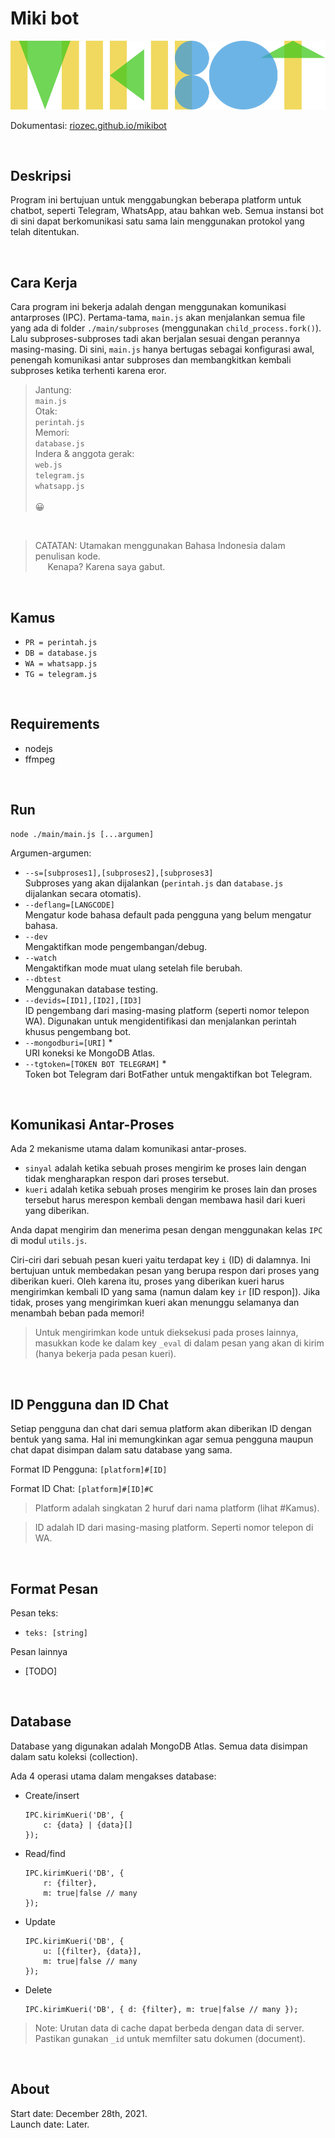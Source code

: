 # Miki bot

<img src="mikibot.svg">

Dokumentasi: [riozec.github.io/mikibot](https://riozec.github.io/mikibot)

&nbsp;

## Deskripsi

Program ini bertujuan untuk menggabungkan beberapa platform untuk chatbot, seperti Telegram, WhatsApp, atau bahkan web. Semua instansi bot di sini dapat berkomunikasi satu sama lain menggunakan protokol yang telah ditentukan.

&nbsp;

## Cara Kerja

Cara program ini bekerja adalah dengan menggunakan komunikasi antarproses (IPC). Pertama-tama, `main.js` akan menjalankan semua file yang ada di folder `./main/subproses` (menggunakan `child_process.fork()`). Lalu subproses-subproses tadi akan berjalan sesuai dengan perannya masing-masing. Di sini, `main.js` hanya bertugas sebagai konfigurasi awal, penengah komunikasi antar subproses dan membangkitkan kembali subproses ketika terhenti karena eror.

> Jantung:  
> `main.js`\
> Otak:\
> `perintah.js`\
> Memori:\
> `database.js`\
> Indera & anggota gerak:\
> `web.js`\
> `telegram.js`\
> `whatsapp.js`\
> \
> 😀

&nbsp;

> CATATAN: Utamakan menggunakan Bahasa Indonesia dalam penulisan kode.\
> &nbsp;&nbsp;&nbsp;&nbsp;&nbsp;Kenapa? Karena saya gabut.

&nbsp;

## Kamus

-   `PR = perintah.js`
-   `DB = database.js`
-   `WA = whatsapp.js`
-   `TG = telegram.js`

&nbsp;

## Requirements

-   nodejs
-   ffmpeg

&nbsp;

## Run

```
node ./main/main.js [...argumen]
```

Argumen-argumen:

-   `--s=[subproses1],[subproses2],[subproses3]`\
    Subproses yang akan dijalankan (`perintah.js` dan `database.js` dijalankan secara otomatis).
-   `--deflang=[LANGCODE]`\
    Mengatur kode bahasa default pada pengguna yang belum mengatur bahasa.
-   `--dev`\
    Mengaktifkan mode pengembangan/debug.
-   `--watch`\
    Mengaktifkan mode muat ulang setelah file berubah.
-   `--dbtest`\
    Menggunakan database testing.
-   `--devids=[ID1],[ID2],[ID3]`\
    ID pengembang dari masing-masing platform (seperti nomor telepon WA). Digunakan untuk mengidentifikasi dan menjalankan perintah khusus pengembang bot.
-   `--mongodburi=[URI]` \*\
    URI koneksi ke MongoDB Atlas.
-   `--tgtoken=[TOKEN BOT TELEGRAM]` \*\
    Token bot Telegram dari BotFather untuk mengaktifkan bot Telegram.

&nbsp;

## Komunikasi Antar-Proses

Ada 2 mekanisme utama dalam komunikasi antar-proses.

-   `sinyal` adalah ketika sebuah proses mengirim ke proses lain dengan tidak mengharapkan respon dari proses tersebut.
-   `kueri` adalah ketika sebuah proses mengirim ke proses lain dan proses tersebut harus merespon kembali dengan membawa hasil dari kueri yang diberikan.

Anda dapat mengirim dan menerima pesan dengan menggunakan kelas `IPC` di modul `utils.js`.

Ciri-ciri dari sebuah pesan kueri yaitu terdapat key `i` (ID) di dalamnya. Ini bertujuan untuk membedakan pesan yang berupa respon dari proses yang diberikan kueri. Oleh karena itu, proses yang diberikan kueri harus mengirimkan kembali ID yang sama (namun dalam key `ir` [ID respon]). Jika tidak, proses yang mengirimkan kueri akan menunggu selamanya dan menambah beban pada memori!

> Untuk mengirimkan kode untuk dieksekusi pada proses lainnya, masukkan kode ke dalam key `_eval` di dalam pesan yang akan di kirim (hanya bekerja pada pesan kueri).

&nbsp;

## ID Pengguna dan ID Chat

Setiap pengguna dan chat dari semua platform akan diberikan ID dengan bentuk yang sama. Hal ini memungkinkan agar semua pengguna maupun chat dapat disimpan dalam satu database yang sama.

Format ID Pengguna: `[platform]#[ID]`

Format ID Chat: `[platform]#[ID]#C`

> Platform adalah singkatan 2 huruf dari nama platform (lihat #Kamus).

> ID adalah ID dari masing-masing platform. Seperti nomor telepon di WA.

&nbsp;

## Format Pesan

Pesan teks:

-   `teks: [string]`

Pesan lainnya

-   [TODO]

&nbsp;

## Database

Database yang digunakan adalah MongoDB Atlas. Semua data disimpan dalam satu koleksi (collection).

Ada 4 operasi utama dalam mengakses database:

-   Create/insert
    ```
    IPC.kirimKueri('DB', {
        c: {data} | {data}[]
    });
    ```
-   Read/find
    ```
    IPC.kirimKueri('DB', {
        r: {filter},
        m: true|false // many
    });
    ```
-   Update
    ```
    IPC.kirimKueri('DB', {
        u: [{filter}, {data}],
        m: true|false // many
    });
    ```
-   Delete
    ```
    IPC.kirimKueri('DB', { d: {filter}, m: true|false // many });
    ```

> Note: Urutan data di cache dapat berbeda dengan data di server. Pastikan gunakan `_id` untuk memfilter satu dokumen (document).

&nbsp;

## About

Start date: December 28th, 2021.\
Launch date: Later.
